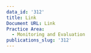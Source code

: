```yaml
---
data_id: '312'
title: Link
Document URL: Link
Practice Area:
  - Monitoring and Evaluation
publications_slug: '312'
---
```

